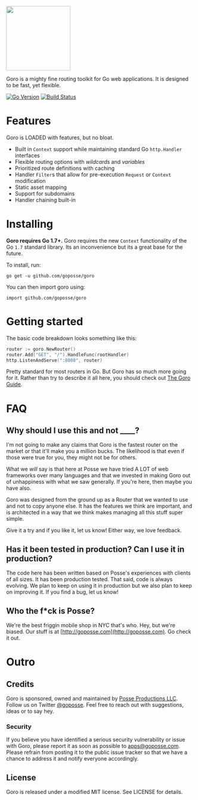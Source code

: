 
<img src="https://raw.githubusercontent.com/goposse/goro/assets/goro_logo.png" align="center" width="172">

Goro is a mighty fine routing toolkit for Go web applications. It is designed to
be fast, yet flexible.

[![Go Version](https://img.shields.io/badge/Go-1.7+-lightgrey.svg)](https://golang.org/)
[![Build Status](https://travis-ci.org/goposse/goro.svg?branch=master)](https://travis-ci.org/goposse/goro)

# Features

Goro is LOADED with features, but no bloat.

- Built in `Context` support while maintaining standard Go `http.Handler` interfaces
- Flexible routing options with *wildcards* and *variables*
- Prioritized route definitions with caching
- Handler `Filter`s that allow for pre-execution `Request` or `Context` modification
- Static asset mapping
- Support for subdomains
- Handler chaining built-in

# Installing

**Goro requires Go 1.7+.** Goro requires the new `Context` functionality of the Go `1.7`
standard library. Its an inconvenience but its a great base for the future.

To install, run:

```
go get -u github.com/goposse/goro
```

You can then import goro using:

```
import github.com/goposse/goro
```

# Getting started

The basic code breakdown looks something like this:

```go
router := goro.NewRouter()
router.Add("GET", "/").HandleFunc(rootHandler)
http.ListenAndServe(":8080", router)
```

Pretty standard for most routers in Go. But Goro has so much more going for it. Rather
than try to describe it all here, you should check out [The Goro Guide](https://github.com/goposse/goro/wiki).

# FAQ

## Why should I use this and not ____?

I'm not going to make any claims that Goro is the fastest router on the market or that it'll make you a million bucks. The likelihood is that even if those were true for you, they might not be for others.

What we *will* say is that here at Posse we have tried A LOT of web frameworks over many languages and that we invested in making Goro out of unhappiness with what we saw generally. If you're here, then maybe you have also.

Goro was designed from the ground up as a Router that we wanted to use and not to copy anyone else. It has the features we think are important, and is architected in a way that we think makes managing all this stuff super simple.

Give it a try and if you like it, let us know! Either way, we love feedback.

## Has it been tested in production? Can I use it in production?

The code here has been written based on Posse's experiences with clients of all sizes. It has been production tested. That said, code is always evolving. We plan to keep on using it in production but we also plan to keep on improving it. If you find a bug, let us know!

## Who the f*ck is Posse?

We're the best friggin mobile shop in NYC that's who. Hey, but we're biased. Our stuff is at [http://goposse.com](http://goposse.com). Go check it out.

# Outro

## Credits

Goro is sponsored, owned and maintained by [Posse Productions LLC](http://goposse.com). Follow us on Twitter [@goposse](https://twitter.com/goposse). Feel free to reach out with suggestions, ideas or to say hey.

### Security

If you believe you have identified a serious security vulnerability or issue with Goro, please report it as soon as possible to apps@goposse.com. Please refrain from posting it to the public issue tracker so that we have a chance to address it and notify everyone accordingly.

## License

Goro is released under a modified MIT license. See LICENSE for details.
